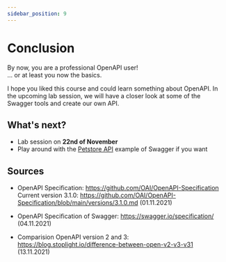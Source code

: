 ```yaml
---
sidebar_position: 9
---
```


# Conclusion


By now, you are a professional OpenAPI user!  
... or at least you now the basics.


I hope you liked this course and could learn something about OpenAPI.
In the upcoming lab session, we will have a closer look at some of the Swagger tools and create our own API.

## What's next?

- Lab session on **22nd of November**
- Play around with the [Petstore API](https://petstore3.swagger.io/) example of Swagger if you want


## Sources

- OpenAPI Specification: https://github.com/OAI/OpenAPI-Specification  
  Current version 3.1.0: https://github.com/OAI/OpenAPI-Specification/blob/main/versions/3.1.0.md (01.11.2021)

- OpenAPI Specification of Swagger: https://swagger.io/specification/ (04.11.2021)

- Comparision OpenAPI version 2 and 3: https://blog.stoplight.io/difference-between-open-v2-v3-v31 (13.11.2021)

<!--
### Not yet covered (kinda TODO?)

- Reference Object
- Schema Object (more or less directly from JSON Schema Draft 4)
  
-->

<!-- 
## Playground

```yaml live

foo: bar
answer: 42

```
-->
